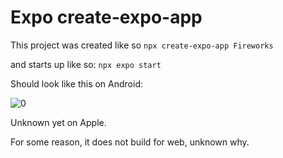# Expo create-expo-app
This project was created like so
`npx create-expo-app Fireworks`

and starts up like so:
`npx expo start`

Should look like this on Android:

![0](https://github.com/Dissolutio/expo-react-native-fireworks/assets/29603624/96c02b45-1261-4741-9864-d2fa502eec08)

Unknown yet on Apple.

For some reason, it does not build for web, unknown why.
